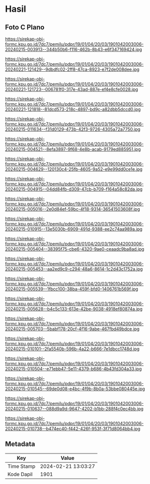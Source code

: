 # Hasil

## Foto C Plano

https://sirekap-obj-formc.kpu.go.id/7dc7/pemilu/pdpr/19/01/04/20/03/1901042003006-20240215-003913--344b50b6-f116-462b-8b43-e6f347169424.jpg

https://sirekap-obj-formc.kpu.go.id/7dc7/pemilu/pdpr/19/01/04/20/03/1901042003006-20240221-121429--9dbdfc02-2ff8-47ca-8923-e7f2de008dee.jpg

https://sirekap-obj-formc.kpu.go.id/7dc7/pemilu/pdpr/19/01/04/20/03/1901042003006-20240221-121723--006781f0-317e-43ad-887e-ef4e8cfe0028.jpg

https://sirekap-obj-formc.kpu.go.id/7dc7/pemilu/pdpr/19/01/04/20/03/1901042003006-20240221-121818--81dcd573-218c-4897-bd9c-a82dbb5dccd0.jpg

https://sirekap-obj-formc.kpu.go.id/7dc7/pemilu/pdpr/19/01/04/20/03/1901042003006-20240215-011634--f31d0129-473b-42f3-9726-4305a72a7750.jpg

https://sirekap-obj-formc.kpu.go.id/7dc7/pemilu/pdpr/19/01/04/20/03/1901042003006-20240215-004521--8efa3897-9f68-4e8b-acab-9179ed885951.jpg

https://sirekap-obj-formc.kpu.go.id/7dc7/pemilu/pdpr/19/01/04/20/03/1901042003006-20240215-004629--120130c4-25fb-4605-9a52-e9e99dd0ce1e.jpg

https://sirekap-obj-formc.kpu.go.id/7dc7/pemilu/pdpr/19/01/04/20/03/1901042003006-20240215-004915--04dd84fb-d309-47cb-b709-f164a58c82da.jpg

https://sirekap-obj-formc.kpu.go.id/7dc7/pemilu/pdpr/19/01/04/20/03/1901042003006-20240215-005016--2e0d84ef-59bc-4f18-9314-36541503608f.jpg

https://sirekap-obj-formc.kpu.go.id/7dc7/pemilu/pdpr/19/01/04/20/03/1901042003006-20240215-010915--13e5030b-6909-491d-9388-ee2c74aa989a.jpg

https://sirekap-obj-formc.kpu.go.id/7dc7/pemilu/pdpr/19/01/04/20/03/1901042003006-20240215-005404--38395f75-cbe6-4320-9ae0-ceaadc9ba8ad.jpg

https://sirekap-obj-formc.kpu.go.id/7dc7/pemilu/pdpr/19/01/04/20/03/1901042003006-20240215-005453--aa2ed9c9-c294-48a6-8614-1c2d43c1752a.jpg

https://sirekap-obj-formc.kpu.go.id/7dc7/pemilu/pdpr/19/01/04/20/03/1901042003006-20240215-005539--1fbcc100-38ba-459f-bfd0-1406761b569f.jpg

https://sirekap-obj-formc.kpu.go.id/7dc7/pemilu/pdpr/19/01/04/20/03/1901042003006-20240215-005628--b4c5c133-613e-42be-9038-4918ef80874a.jpg

https://sirekap-obj-formc.kpu.go.id/7dc7/pemilu/pdpr/19/01/04/20/03/1901042003006-20240215-005703--5babf178-20cf-4f16-9abe-467fbd49bdce.jpg

https://sirekap-obj-formc.kpu.go.id/7dc7/pemilu/pdpr/19/01/04/20/03/1901042003006-20240215-010101--2fa5540b-596b-4a22-b666-7e1dbcc1748d.jpg

https://sirekap-obj-formc.kpu.go.id/7dc7/pemilu/pdpr/19/01/04/20/03/1901042003006-20240215-010504--e71ebb47-5e11-4379-b686-4b43fd304a33.jpg

https://sirekap-obj-formc.kpu.go.id/7dc7/pemilu/pdpr/19/01/04/20/03/1901042003006-20240215-010545--69de0d08-e4bc-4f9b-8b0a-53bbe080445e.jpg

https://sirekap-obj-formc.kpu.go.id/7dc7/pemilu/pdpr/19/01/04/20/03/1901042003006-20240215-010637--088d9a9d-9647-4202-b1bb-288f4c0ec4bb.jpg

https://sirekap-obj-formc.kpu.go.id/7dc7/pemilu/pdpr/19/01/04/20/03/1901042003006-20240215-010738--b474ec40-f442-426f-953f-3f71d8064bb4.jpg


## Metadata

| Key        | Value               |
| ---------- | ------------------- |
| Time Stamp | 2024-02-21 13:03:27 |
| Kode Dapil | 1901                |



